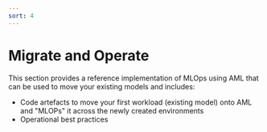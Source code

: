 ```yaml
---
sort: 4
---
```

# Migrate and Operate

This section provides a reference implementation of MLOps using AML that can be used to move your existing models and includes:
* Code artefacts to move your first workload (existing model) onto AML and "MLOPs" it across the newly created environments
* Operational best practices 